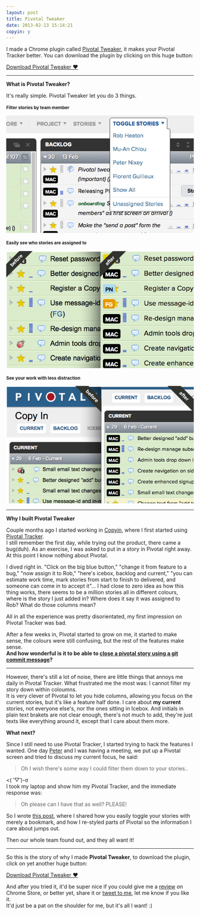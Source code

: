 ```yaml
---
layout: post
title: Pivotal Tweaker
date: 2013-02-13 15:14:21
copyin: y
---
```


I made a Chrome plugin called [Pivotal Tweaker](https://chrome.google.com/webstore/detail/pivotal-tweaker/aodalckpkgijlndlnlhblojedfboaglg), it makes your Pivotal Tracker better. You can download the plugin by clicking on this huge button:

<a href="https://chrome.google.com/webstore/detail/pivotal-tweaker/aodalckpkgijlndlnlhblojedfboaglg" target="_blank" class="big-button green" id="tldr-tweaker-dl">Download Pivotal Tweaker &hearts;</a>

---

**What is Pivotal Tweaker?**

It's really simple. Pivotal Tweaker let you do 3 things.

<small>**Filter stories by team member**</small>

[<img src="/images/13021301.jpg" alt="Options to show/hide stories own by individuals" class="half" />](https://chrome.google.com/webstore/detail/pivotal-tweaker/aodalckpkgijlndlnlhblojedfboaglg)

<small>**Easily see who stories are assigned to**</small>

[<img src="/images/13021302.jpg" alt="Clear coloured story owener label" class="half" />](https://chrome.google.com/webstore/detail/pivotal-tweaker/aodalckpkgijlndlnlhblojedfboaglg)

<small>**See your work with less distraction**</small>

[<img src="/images/13021303.jpg" alt="Collapsed header" class="half" />](https://chrome.google.com/webstore/detail/pivotal-tweaker/aodalckpkgijlndlnlhblojedfboaglg)

---

**Why I built Pivotal Tweaker**

Couple months ago I started working in [Copyin](http://copyin.com), where I first started using [Pivotal Tracker](http://www.pivotaltracker.com). <br/>
I still remember the first day, while trying out the product, there came a bug(duh). As an exercise, I was asked to put in a story in Pivotal right away. At this point I know nothing about Pivotal.

I dived right in. "Click on the big blue button," "change it from feature to a bug," "now assign it to Rob," "here's icebox, backlog and current," "you can estimate work time, mark stories from start to finish to delivered, and someone can come in to accept it"... I had close to zero idea as how this thing works, there seems to be a million stories all in different colours, where is the story I just added in? Where does it say it was assigned to Rob? What do those columns mean?

All in all the experience was pretty disorientated, my first impression on Pivotal Tracker was bad.

After a few weeks in, Pivotal started to grow on me, it started to make sense, the colours were still confusing, but the rest of the features make sense. <br>
**And how wonderful is it to be able to [close a pivotal story using a git commit message](http://pivotallabs.com/github-service-hook-for-pivotal-tracker/)?**

---

However, there's still a lot of noise, there are little things that annoys me daily in Pivotal Tracker. What frustrated me the most was: I cannot filter my story down within coloumns. <br />
It is very clever of Pivotal to let you hide columns, allowing you focus on the current stories, but it's like a feature half done. I care about **<span class="colour-1">my</span> <span class="colour-2">current</span>** stories, not everyone else's, nor the ones sitting in Icebox. And initials in plain text brakets are not clear enough, there's not much to add, they're just texts like everything around it, except that I care about them more.

**What next?**

Since I still need to use Pivotal Tracker, I started trying to hack the features I wanted. 
One day [Peter](http://www.peternixey.com) and I was having a meeting, we put up a Pivotal screen and tried to discuss my current focus, he said:

> Oh I wish there's some way I could filter them down to your stories..

<( ‵▽′)-σ  <br />
I took my laptop and show him my Pivotal Tracker, and the immediate response was:
> Oh please can I have that as well? PLEASE!

So I wrote [this post](/2012/11/27/pivotal-stories/), where I shared how you easily toggle your stories with merely a bookmark, and how I re-styled parts of Pivotal so the information I care about jumps out.

Then our whole team found out, and they all want it! 

---

So this is the story of why I made **Pivotal Tweaker**, to download the plugin, click on yet another huge button:

<a href="https://chrome.google.com/webstore/detail/pivotal-tweaker/aodalckpkgijlndlnlhblojedfboaglg" target="_blank" class="big-button green" id="tweaker-dl">Download Pivotal Tweaker &hearts;</a>

And after you tried it, it'd be super nice if you could give me a [review](https://chrome.google.com/webstore/detail/pivotal-tweaker/aodalckpkgijlndlnlhblojedfboaglg/reviews) on Chrome Store, or better yet, share it or [tweet to me](http://twitter.com/muanchiou), let me know if you like it. <br />It'd just be a pat on the shoulder for me, but it's all I want! :) 